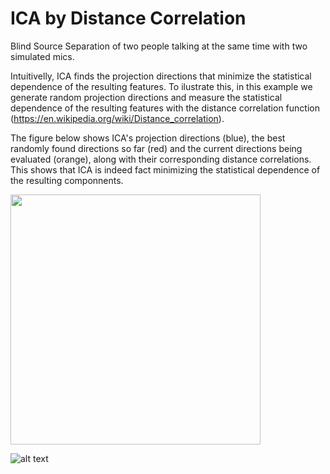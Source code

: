 # ICA by Distance Correlation
Blind Source Separation of two people talking at the same time with two simulated mics.

Intuitivelly, ICA finds the projection directions that minimize the statistical dependence of the resulting features. To ilustrate this, in this example we generate random projection directions and measure the statistical dependence of the resulting features with the distance correlation function (https://en.wikipedia.org/wiki/Distance_correlation).

The figure below shows ICA's projection directions (blue), the best randomly found directions so far (red) and the current directions being evaluated (orange), along with their corresponding distance correlations. This shows that ICA is indeed fact minimizing the statistical dependence of the resulting componnents.

  <img src="https://github.com/lopeLH/BlindSourceSeparation/blob/master/movie.gif?raw=true" width=400></img>

![alt text](https://github.com/lopeLH/BlindSourceSeparation/blob/master/movie.gif?raw=true)
